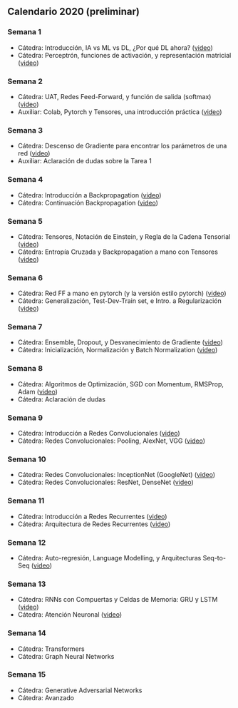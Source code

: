 ## Calendario 2020 (preliminar)

### Semana 1

* Cátedra: Introducción, IA vs ML vs DL, ¿Por qué DL ahora? ([video](https://www.youtube.com/watch?v=BASByOlqqkc&list=PLBjZ-ginWc1e0_Dp4heHglsjJmacV_F20&index=1))
* Cátedra: Perceptrón, funciones de activación, y representación matricial ([video](https://www.youtube.com/watch?v=mDCxK2Pu0mA&list=PLBjZ-ginWc1e0_Dp4heHglsjJmacV_F20&index=2))

### Semana 2

* Cátedra: UAT, Redes Feed-Forward, y función de salida (softmax) ([video](https://www.youtube.com/watch?v=eV-N1ozcZrk&list=PLBjZ-ginWc1e0_Dp4heHglsjJmacV_F20&index=3))
* Auxiliar: Colab, Pytorch y Tensores, una introducción práctica ([video](https://www.youtube.com/watch?v=gjTV_7X2O9Y&feature=youtu.be))

### Semana 3

* Cátedra: Descenso de Gradiente para encontrar los parámetros de una red ([video](https://www.youtube.com/watch?v=G4dnRSSC6Kw))
* Auxiliar: Aclaración de dudas sobre la Tarea 1

### Semana 4

* Cátedra: Introducción a Backpropagation ([video](https://www.youtube.com/watch?v=1EUAoM1EhM0))
* Cátedra: Continuación Backpropagation ([video](https://www.youtube.com/watch?v=Gp2rY7LvTyQ))

### Semana 5

* Cátedra: Tensores, Notación de Einstein, y Regla de la Cadena Tensorial ([video](https://www.youtube.com/watch?v=pLUNS_tK-K8))
* Cátedra: Entropía Cruzada y Backpropagation a mano con Tensores ([video](https://www.youtube.com/watch?v=e_1lis8ByyI))

### Semana 6

* Cátedra: Red FF a mano en pytorch (y la versión estilo pytorch) ([video](https://www.youtube.com/watch?v=y6aD4WG-rOw))
* Cátedra: Generalización, Test-Dev-Train set, e Intro. a Regularización ([video](https://www.youtube.com/watch?v=5gAJeY-HHtg))

### Semana 7

* Cátedra: Ensemble, Dropout, y Desvanecimiento de Gradiente ([video](https://www.youtube.com/watch?v=4cJlTns7noE))
* Cátedra: Inicialización, Normalización y Batch Normalization ([video](https://www.youtube.com/watch?v=izOwC2my1Kw))

### Semana 8

* Cátedra: Algoritmos de Optimización, SGD con Momentum, RMSProp, Adam ([video](https://www.youtube.com/watch?v=FBsiDndtdVg))
* Cátedra: Aclaración de dudas

### Semana 9

* Cátedra: Introducción a Redes Convolucionales ([video](https://www.youtube.com/watch?v=vSHSmiKiiDw))
* Cátedra: Redes Convolucionales: Pooling, AlexNet, VGG ([video](https://www.youtube.com/watch?v=ju7nKaFaFvc))

### Semana 10

* Cátedra: Redes Convolucionales: InceptionNet (GoogleNet) ([video](https://www.youtube.com/watch?v=AxWG1aLWODE))
* Cátedra: Redes Convolucionales: ResNet, DenseNet ([video](https://www.youtube.com/watch?v=C7S7wBsg2KE))

### Semana 11

* Cátedra: Introducción a Redes Recurrentes ([video](https://www.youtube.com/watch?v=yHzflmQ9EoY))
* Cátedra: Arquitectura de Redes Recurrentes ([video](https://www.youtube.com/watch?v=Bcy_no-u_BM))

### Semana 12 

* Cátedra: Auto-regresión, Language Modelling, y Arquitecturas Seq-to-Seq ([video](https://www.youtube.com/watch?v=bsKwb7wjYYc))

### Semana 13

* Cátedra: RNNs con Compuertas y Celdas de Memoria: GRU y LSTM ([video](https://www.youtube.com/watch?v=cDT9oYyXgjo))
* Cátedra: Atención Neuronal ([video](https://www.youtube.com/watch?v=B9hMAvoWE7w))

### Semana 14

* Cátedra: Transformers
* Cátedra: Graph Neural Networks 

### Semana 15

* Cátedra: Generative Adversarial Networks
* Cátedra: Avanzado
